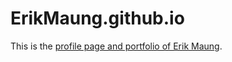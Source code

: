 # ErikMaung.github.io
This is the [profile page and portfolio of Erik Maung](https://erikmaung.github.io).
